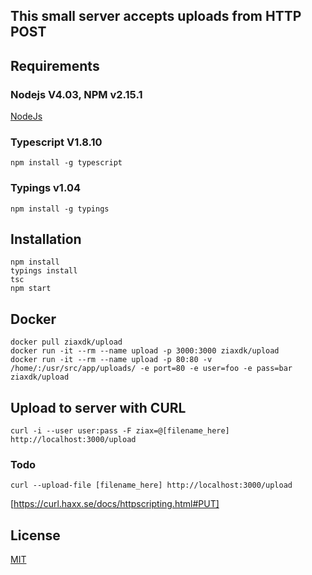 ## This small server accepts uploads from HTTP POST

## Requirements

### Nodejs V4.03, NPM v2.15.1
[NodeJs](http://www.nodejs.org)

### Typescript V1.8.10
```
npm install -g typescript
```
### Typings v1.04
```
npm install -g typings
```

## Installation
```
npm install
typings install
tsc
npm start
```

## Docker

```
docker pull ziaxdk/upload
docker run -it --rm --name upload -p 3000:3000 ziaxdk/upload
docker run -it --rm --name upload -p 80:80 -v /home/:/usr/src/app/uploads/ -e port=80 -e user=foo -e pass=bar ziaxdk/upload

```
## Upload to server with CURL

```
curl -i --user user:pass -F ziax=@[filename_here] http://localhost:3000/upload

```

### Todo

```
curl --upload-file [filename_here] http://localhost:3000/upload
```

[https://curl.haxx.se/docs/httpscripting.html#PUT]

## License

[MIT](LICENSE)